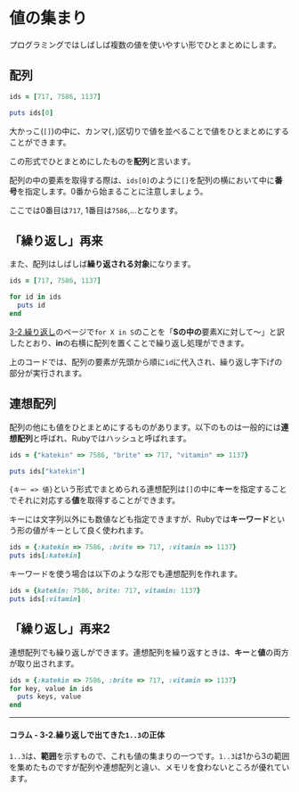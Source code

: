 # 値の集まり

プログラミングではしばしば複数の値を使いやすい形でひとまとめにします。

## 配列

```ruby
ids = [717, 7586, 1137]

puts ids[0]
```

大かっこ(`[]`)の中に、カンマ(`,`)区切りで値を並べることで値をひとまとめにすることができます。

この形式でひとまとめにしたものを**配列**と言います。

配列の中の要素を取得する際は、`ids[0]`のように`[]`を配列の横において中に**番号**を指定します。0番から始まることに注意しましょう。

ここでは0番目は`717`, 1番目は`7586`,...となります。

## 「繰り返し」再来

また、配列はしばしば**繰り返される対象**になります。

```ruby
ids = [717, 7586, 1137]

for id in ids
  puts id
end
```

[3-2.繰り返し](./3-2.繰り返し.html)のページで`for X in S`のことを「**Sの中の**要素Xに対して～」と訳したとおり、**in**の右横に配列を置くことで繰り返し処理ができます。

上のコードでは、配列の要素が先頭から順に`id`に代入され、繰り返し字下げの部分が実行されます。

## 連想配列

配列の他にも値をひとまとめにするものがあります。以下のものは一般的には**連想配列**と呼ばれ、Rubyではハッシュと呼ばれます。

```ruby
ids = {"katekin" => 7586, "brite" => 717, "vitamin" => 1137}

puts ids["katekin"]
```

`{キー => 値}`という形式でまとめられる連想配列は`[]`の中に**キー**を指定することでそれに対応する**値**を取得することができます。

キーには文字列以外にも数値なども指定できますが、Rubyでは**キーワード**という形の値がキーとして良く使われます。

```ruby
ids = {:katekin => 7586, :brite => 717, :vitamin => 1137}
puts ids[:katekin]
```

キーワードを使う場合は以下のような形でも連想配列を作れます。

```ruby
ids = {katekin: 7586, brite: 717, vitamin: 1137}
puts ids[:vitamin]
```


## 「繰り返し」再来2

連想配列でも繰り返しができます。連想配列を繰り返すときは、**キー**と**値**の両方が取り出されます。

```ruby
ids = {:katekin => 7586, :brite => 717, :vitamin => 1137}
for key, value in ids
  puts keys, value
end
```

---

#### コラム - 3-2.繰り返しで出てきた`1..3`の正体

`1..3`は、**範囲**を示すもので、これも値の集まりの一つです。`1..3`は1から3の範囲を集めたものですが配列や連想配列と違い、メモリを食わないところが優れています。
